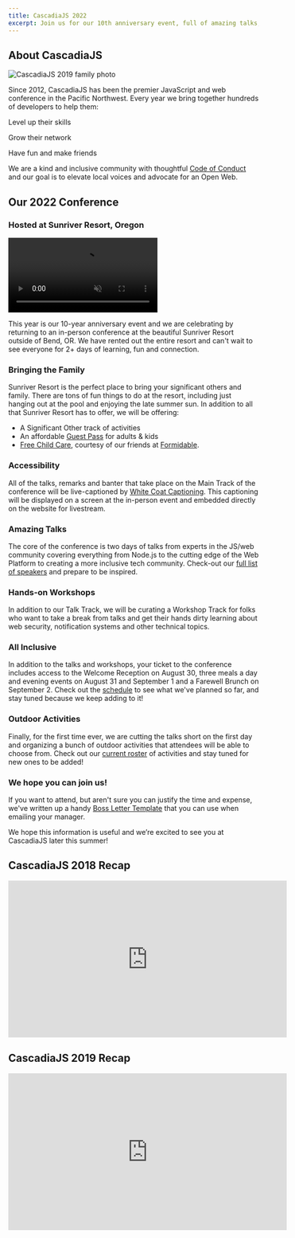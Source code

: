 ```yaml
---
title: CascadiaJS 2022
excerpt: Join us for our 10th anniversary event, full of amazing talks, outdoor activities and more!
---
```

## About CascadiaJS

![CascadiaJS 2019 family photo](/images/past/cjs19-family.jpg)

Since 2012, CascadiaJS has been the premier JavaScript and web conference in the Pacific Northwest. Every year we bring together hundreds of developers to help them:

<i class="fas fa-rocket-launch"></i> Level up their skills

<i class="fas fa-hand-holding-seedling"></i> Grow their network

<i class="fas fa-face-party"></i> Have fun and make friends

We are a kind and inclusive community with thoughtful [Code of Conduct](/code-of-conduct) and our goal is to elevate local voices and advocate for an Open Web.

## Our 2022 Conference

### Hosted at Sunriver Resort, Oregon

<video autoplay loop muted><source src="https://www.sunriverresort.com/site/assets/files/1/srr_summer_60sec_v3-720.mp4" type="video/mp4"></video>

This year is our 10-year anniversary event and we are celebrating by returning to an in-person conference at the beautiful Sunriver Resort outside of Bend, OR. We have rented out the entire resort and can't wait to see everyone for 2+ days of learning, fun and connection.

### Bringing the Family

Sunriver Resort is the perfect place to bring your significant others and family. There are tons of fun things to do at the resort, including just hanging out at the pool and enjoying the late summer sun. In addition to all that Sunriver Resort has to offer, we will be offering:

* A Significant Other track of activities
* An affordable [Guest Pass](/conference/attend#bringing-guests) for adults & kids
* [Free Child Care](/conference/child-care), courtesy of our friends at [Formidable](https://formidable.com).

### Accessibility

All of the talks, remarks and banter that take place on the Main Track of the conference will be live-captioned by [White Coat Captioning](https://www.whitecoatcaptioning.com/). This captioning will be displayed on a screen at the in-person event and embedded directly on the website for livestream.

### Amazing Talks

The core of the conference is two days of talks from experts in the JS/web community covering everything from Node.js to the cutting edge of the Web Platform to creating a more inclusive tech community. Check-out our [full list of speakers](/speakers) and prepare to be inspired.

### Hands-on Workshops

In addition to our Talk Track, we will be curating a Workshop Track for folks who want to take a break from talks and get their hands dirty learning about web security, notification systems and other technical topics.

### All Inclusive

In addition to the talks and workshops, your ticket to the conference includes access to the Welcome Reception on August 30, three meals a day and evening events on August 31 and September 1 and a Farewell Brunch on September 2. Check out the [schedule](/schedule) to see what we've planned so far, and stay tuned because we keep adding to it!

### Outdoor Activities

Finally, for the first time ever, we are cutting the talks short on the first day and organizing a bunch of outdoor activities that attendees will be able to choose from. Check out our [current roster](/conference/activities) of activities and stay tuned for new ones to be added!

### We hope you can join us!

If you want to attend, but aren't sure you can justify the time and expense, we've written up a handy [Boss Letter Template](/conference/boss-letter) that you can use when emailing your manager. 

We hope this information is useful and we’re excited to see you at CascadiaJS later this summer!

## CascadiaJS 2018 Recap

<div class="video-container">
    <iframe width="560" height="315" src="https://www.youtube.com/embed/l0jV-Mc2I68" frameborder="0" allow="accelerometer; autoplay; encrypted-media; gyroscope; picture-in-picture" allowfullscreen=""></iframe>
</div>

## CascadiaJS 2019 Recap

<div class="video-container">
    <iframe width="560" height="315" src="https://www.youtube-nocookie.com/embed/4bFj9aavP6Y" frameborder="0" allow="accelerometer; autoplay; encrypted-media; gyroscope; picture-in-picture" allowfullscreen></iframe>
</div>
